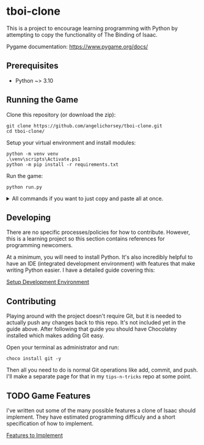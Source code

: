 # tboi-clone
This is a project to encourage learning programming with Python by attempting to copy the functionality of The Binding of Isaac.

Pygame documentation: https://www.pygame.org/docs/

## Prerequisites
* Python ~> 3.10

## Running the Game
Clone this repository (or download the zip):
```shell
git clone https://github.com/angelichorsey/tboi-clone.git
cd tboi-clone/
```

Setup your virtual environment and install modules:
```shell
python -m venv venv
.\venv\scripts\Activate.ps1
python -m pip install -r requirements.txt
```

Run the game:
```shell
python run.py
```

<details>
  <summary>
  All commands if you want to just copy and paste all at once.
  </summary>

  ```shell
  git clone https://github.com/angelichorsey/tboi-clone.git
  cd tboi-clone/
  python -m venv venv
  .\venv\scripts\Activate.ps1
  python -m pip install -r requirements.txt
  python run.py
  ```
</details>

## Developing
There are no specific processes/policies for how to contribute. However, this is a learning project so this section contains references for programming newcomers.

At a minimum, you will need to install Python. It's also incredibly helpful to have an IDE (integrated development environment) with features that make writing Python easier. I have a detailed guide covering this:

[Setup Development Environment](https://github.com/angelichorsey/tips-n-tricks/tree/master/setup)

## Contributing
Playing around with the project doesn't require Git, but it is needed to actually push any changes back to this repo. It's not included yet in the guide above. After following that guide you should have Chocolatey installed which makes adding Git easy.

Open your terminal as administrator and run:
```shell
choco install git -y
```

Then all you need to do is normal Git operations like add, commit, and push. I'll make a separate page for that in my `tips-n-tricks` repo at some point.

## TODO Game Features
I've written out some of the many possible features a clone of Isaac should implement. They have estimated programming difficuly and a short specification of how to implement.

[Features to Implement](TODO.md)
